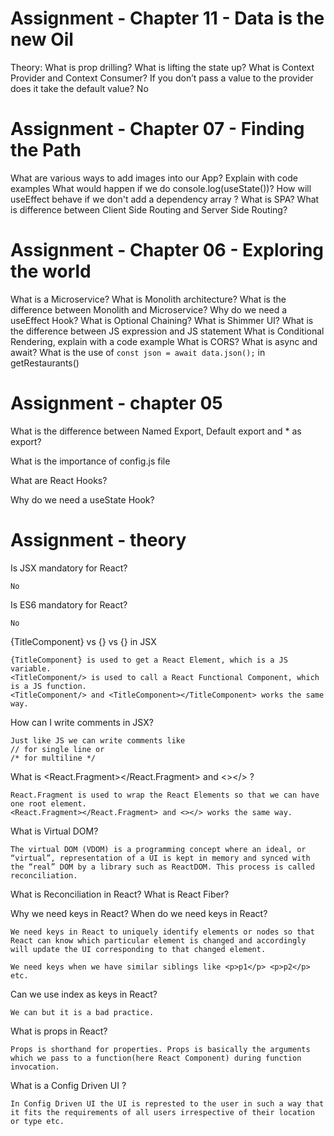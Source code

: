 # Assignment - Chapter 11 - Data is the new Oil
    
Theory:
What is prop drilling?
What is lifting the state up?
What is Context Provider and Context Consumer?
If you don’t pass a value to the provider does it take the default value?
    No

# Assignment - Chapter 07 - Finding the Path
What are various ways to add images into our App? Explain with code examples
What would happen if we do console.log(useState())?
How will useEffect behave if we don't add a dependency array ?
What is SPA?
What is difference between Client Side Routing and Server Side Routing?


# Assignment - Chapter 06 - Exploring the world
What is a Microservice?
What is Monolith architecture?
What is the difference between Monolith and Microservice?
Why do we need a useEffect Hook?
What is Optional Chaining?
What is Shimmer UI?
What is the difference between JS expression and JS statement
What is Conditional Rendering, explain with a code example
What is CORS?
What is async and await?
What is the use of `const json = await data.json();` in getRestaurants()

# Assignment - chapter 05

What is the difference between Named Export, Default export and * as export?

What is the importance of config.js file

What are React Hooks?

Why do we need a useState Hook?


# Assignment - theory

Is JSX mandatory for React?

    No

Is ES6 mandatory for React?

    No

{TitleComponent} vs {<TitleComponent/>} vs {<TitleComponent></TitleComponent>} in JSX

    {TitleComponent} is used to get a React Element, which is a JS variable.
    <TitleComponent/> is used to call a React Functional Component, which is a JS function.
    <TitleComponent/> and <TitleComponent></TitleComponent> works the same way.

How can I write comments in JSX?

    Just like JS we can write comments like 
    // for single line or 
    /* for multiline */

What is <React.Fragment></React.Fragment> and <></> ?

    React.Fragment is used to wrap the React Elements so that we can have one root element.
    <React.Fragment></React.Fragment> and <></> works the same way.


What is Virtual DOM?

    The virtual DOM (VDOM) is a programming concept where an ideal, or “virtual”, representation of a UI is kept in memory and synced with the “real” DOM by a library such as ReactDOM. This process is called reconciliation.

What is Reconciliation in React?
What is React Fiber?

Why we need keys in React? When do we need keys in React?

    We need keys in React to uniquely identify elements or nodes so that React can know which particular element is changed and accordingly will update the UI corresponding to that changed element.

    We need keys when we have similar siblings like <p>p1</p> <p>p2</p> etc.

Can we use index as keys in React?

    We can but it is a bad practice.
    
What is props in React? 

    Props is shorthand for properties. Props is basically the arguments which we pass to a function(here React Component) during function invocation.

What is a Config Driven UI ?

    In Config Driven UI the UI is represted to the user in such a way that it fits the requirements of all users irrespective of their location or type etc.
